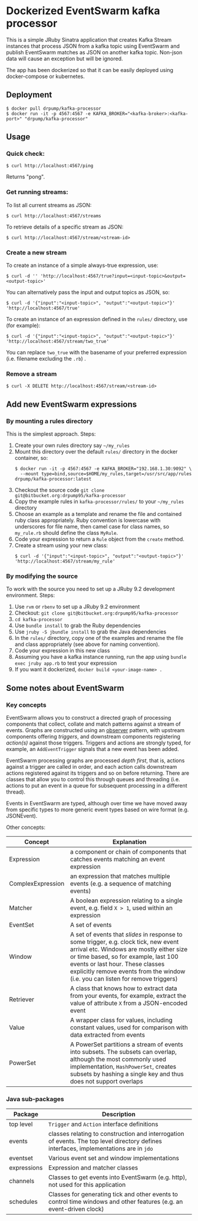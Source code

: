 # Dockerized EventSwarm kafka processor 

This is a simple JRuby Sinatra application that creates Kafka Stream instances that 
process JSON from a kafka topic using EventSwarm and publish EventSwarm matches 
as JSON on another kafka topic. Non-json data will cause an exception but will be ignored.

The app has been dockerized so that it can be easily deployed using docker-compose or 
kubernetes.

## Deployment

```
$ docker pull drpump/kafka-processor
$ docker run -it -p 4567:4567 -e KAFKA_BROKER="<kafka-broker>:<kafka-port>" "drpump/kafka-processor"
```

## Usage

### Quick check:

```
$ curl http://localhost:4567/ping
```

Returns "pong".

### Get running streams:

To list all current streams as JSON:

```
$ curl http://localhost:4567/streams
```

To retrieve details of a specific stream as JSON:

```
$ curl http://localhost:4567/stream/<stream-id>
```


### Create a new stream

To create an instance of a simple always-true expression, use:

```
$ curl -d '' 'http://localhost:4567/true?input=<input-topic>&output=<output-topic>'
```

You can alternatively pass the input and output topics as JSON, so:

```
$ curl -d '{"input":"<input-topic>", "output":"<output-topic>"}' 'http://localhost:4567/true'
```

To create an instance of an expression defined in the `rules/` directory, use (for example):

```
$ curl -d '{"input":"<input-topic>", "output":"<output-topic>"}' 'http://localhost:4567/stream/two_true'
```

You can replace `two_true` with the basename of your preferred expression (i.e. filename excluding the `.rb`) .

### Remove a stream

```
$ curl -X DELETE http://localhost:4567/stream/<stream-id>
```

## Add new EventSwarm expressions

### By mounting a rules directory

This is the simplest approach. Steps:

1. Create your own rules directory say `~/my_rules`
2. Mount this directory over the default `rules/` directory in the docker container, so:
    ```
    $ docker run -it -p 4567:4567 -e KAFKA_BROKER="192.168.1.30:9092" \
      --mount type=bind,source=$HOME/my_rules,target=/usr/src/app/rules drpump/kafka-processor:latest
    ```
2. Checkout the source code `git clone git@bitbucket.org:drpump95/kafka-processor` 
2. Copy the example rules in `kafka-processor/rules/` to your `~/my_rules` directory
3. Choose an example as a template and rename the file and contained ruby class appropriately. 
   Ruby convention is lowercase with underscores for file name, then 
   camel case for class names, so `my_rule.rb` should define the class `MyRule`.
4. Code your expression to return a `Rule` object from the `create` method.
5. Create a stream using your new class:
    ```
    $ curl -d '{"input":"<input-topic>", "output":"<output-topic>"}' 'http://localhost:4567/stream/my_rule'
    ```


### By modifying the source

To work with the source you need to set up a JRuby 9.2 development environment. Steps:

1. Use `rvm` or `rbenv` to set up a JRuby 9.2 environment
2. Checkout: `git clone git@bitbucket.org:drpump95/kafka-processor` 
3. `cd kafka-processor`
3. Use `bundle install` to grab the Ruby dependencies
3. Use `jruby -S jbundle install` to grab the Java dependencies
4. In the `rules/` directory, copy one of the examples and rename the file and class appropriately (see above for naming convention).
5. Code your expression in this new class
6. Assuming you have a kafka instance running, run the app using `bundle exec jruby app.rb` to test your expression
7. If you want it dockerized, `docker build <your-image-name> .`

## Some notes about EventSwarm

### Key concepts

EventSwarm allows you to construct a directed graph of processing components that collect, collate and match patterns against a stream of events. 
Graphs are constructed using an [observer](https://en.wikipedia.org/wiki/Observer_pattern) pattern, with upstream components offering _triggers_, 
and downstream components registering _action(s)_ against those triggers. Triggers and actions are strongly typed, for example, an `AddEventTrigger` signals that a new event has been added. 

EventSwarm processing graphs are processed _depth first_, that is, actions against a trigger are called in order, and each action calls downstream
actions registered against its triggers and so on before returning. There are classes that allow you to control this through queues and threading (i.e. actions to put an event in a queue for subsequent processing in a different thread).

Events in EventSwarm are typed, although over time we have moved away from specific types to more generic event types based on wire format (e.g. JSONEvent). 

Other concepts:

| Concept | Explanation |
| ---|---|
| Expression | a component or chain of components that catches events matching an event expression |
| ComplexExpression | an expression that matches multiple events (e.g. a sequence of matching events) | 
| Matcher | A boolean expression relating to a single event, e.g. field `X > 1`, used within an expression |
| EventSet | A set of events | 
| Window | A set of events that _slides_ in response to some trigger, e.g. clock tick, new event arrival etc. Windows are mostly either size or time based, so for example, last 100 events or last hour. These classes explicitly remove events from the window (i.e. you can listen for remove triggers) |
| Retriever | A class that knows how to extract data from your events, for example, extract the value of attribute `X` from a JSON-encoded event |
| Value | A wrapper class for values, including constant values, used for comparison with data extracted from events |
| PowerSet | A PowerSet partitions a stream of events into subsets. The subsets can overlap, although the most commonly used implementation, `HashPowerSet`, creates subsets by hashing a single key and thus does not support overlaps |

### Java sub-packages

| Package | Description | 
| ---|---|
| top level | `Trigger` and `Action` interface definitions |
| events | classes relating to construction and interrogation of events. The top level directory defines interfaces, implementations are in `jdo` |
| eventset | Various event set and window implementations |
| expressions | Expression and matcher classes | 
| channels | Classes to get events into EventSwarm (e.g. http), not used for this application | 
| schedules | Classes for generating tick and other events to control time windows and other features (e.g. an event-driven clock) |


